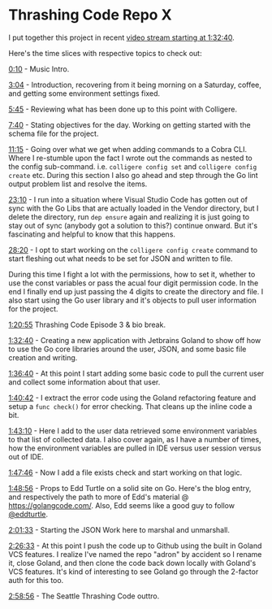 # Thrashing Code Repo X

I put together this project in recent [video stream starting at 1:32:40](https://youtu.be/sg4Nnnb-Vvc?t=5560).

Here's the time slices with respective topics to check out:

<a  href="/watch?v=sg4Nnnb-Vvc&amp;t=10s">0:10</a> - Music Intro.

<a  href="/watch?v=sg4Nnnb-Vvc&amp;t=184s">3:04</a> - Introduction, recovering from it being morning on a Saturday, coffee, and getting some environment settings fixed.

<a  href="/watch?v=sg4Nnnb-Vvc&amp;t=345s">5:45</a> - Reviewing what has been done up to this point with Colligere.

<a  href="/watch?v=sg4Nnnb-Vvc&amp;t=460s">7:40</a> - Stating objectives for the day. Working on getting started with the schema file for the project.

<a  href="/watch?v=sg4Nnnb-Vvc&amp;t=675s">11:15</a> - Going over what we get when adding commands to a Cobra CLI. Where I re-stumble upon the fact I wrote out the commands as nested to the config sub-command. i.e. `colligere config set` and `colligere config create` etc. During this section I also go ahead and step through the Go lint output problem list and resolve the items.

<a  href="/watch?v=sg4Nnnb-Vvc&amp;t=1390s">23:10</a> - I run into a situation where Visual Studio Code has gotten out of sync with the Go Libs that are actually loaded in the Vendor directory, but I delete the directory, run `dep ensure` again and realizing it is just going to stay out of sync (anybody got a solution to this?) continue onward. But it's fascinating and helpful to know that this happens.

<a  href="/watch?v=sg4Nnnb-Vvc&amp;t=1700s">28:20</a> - I opt to start working on the `colligere config create` command to start fleshing out what needs to be set for JSON and written to file.

During this time I fight a lot with the permissions, how to set it, whether to use the const variables or pass the acual four digit permission code. In the end I finally end up just passing the 4 digits to create the directory and file. I also start using the Go user library and it's objects to pull user information for the project.

<a  href="/watch?v=sg4Nnnb-Vvc&amp;t=4855s">1:20:55</a> Thrashing Code Episode 3 &amp; bio break.

<a  href="/watch?v=sg4Nnnb-Vvc&amp;t=5560s">1:32:40</a> - Creating a new application with Jetbrains Goland to show off how to use the Go core libraries around the user, JSON, and some basic file creation and writing.

<a  href="/watch?v=sg4Nnnb-Vvc&amp;t=5800s">1:36:40</a> - At this point I start adding some basic code to pull the current user and collect some information about that user.

<a  href="/watch?v=sg4Nnnb-Vvc&amp;t=6042s">1:40:42</a> - I extract the error code using the Goland refactoring feature and setup a `func check()` for error checking. That cleans up the inline code a bit.

<a  href="/watch?v=sg4Nnnb-Vvc&amp;t=6190s">1:43:10</a> - Here I add to the user data retrieved some environment variables to that list of collected data. I also cover again, as I have a number of times, how the environment variables are pulled in IDE versus user session versus out of IDE.

<a  href="/watch?v=sg4Nnnb-Vvc&amp;t=6466s">1:47:46</a> - Now I add a file exists check and start working on that logic.

<a  href="/watch?v=sg4Nnnb-Vvc&amp;t=6536s">1:48:56</a> - Props to Edd Turtle on a solid site on Go. Here's the blog entry, and respectively the path to more of Edd's material @ https://golangcode.com/. Also, Edd seems like a good guy to follow [@eddturtle](https://twitter.com/eddturtle).

<a  href="/watch?v=sg4Nnnb-Vvc&amp;t=7293s">2:01:33</a> - Starting the JSON Work here to marshal and unmarshall.

<a  href="/watch?v=sg4Nnnb-Vvc&amp;t=8793s">2:26:33</a> - At this point I push the code up to Github using the built in Goland VCS features. I realize I've named the repo "adron" by accident so I rename it, close Goland, and then clone the code back down locally with Goland's VCS features. It's kind of interesting to see Goland go through the 2-factor auth for this too.

<a  href="/watch?v=sg4Nnnb-Vvc&amp;t=10736s">2:58:56</a> - The Seattle Thrashing Code outtro.</yt-formatted-string></div>
